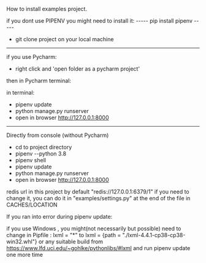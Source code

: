 How to install examples project.

if you dont use PIPENV you might need to install it:
-----  pip install pipenv -----


- git clone project on your local machine


-----------------------------------
if you use Pycharm:

- right click  and 'open folder as a pycharm project'

then in Pycharm terminal:

in terminal:
- pipenv update
- python manage.py runserver
- open in browser http://127.0.0.1:8000

---------------------------------
Directly from console (without Pycharm)
- cd to project directory
- pipenv --python 3.8
- pipenv shell
- pipenv update
- python manage.py runserver
- open in browser http://127.0.0.1:8000


redis url in this project by default "redis://127.0.0.1:6379/1"
if you need to change it, you can do it in "examples/settings.py" at the end of the file in CACHES/LOCATION

If you ran into error during pipenv update:

if you use Windows , you might(not necessarily but possible) need to change in Pipfile :
lxml = "*"    to    lxml = {path = "./lxml-4.4.1-cp38-cp38-win32.whl"}
or any suitable build from  https://www.lfd.uci.edu/~gohlke/pythonlibs/#lxml
and run pipenv update one more time
